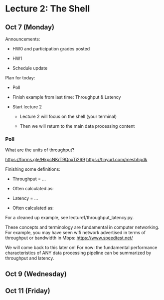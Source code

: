 # Lecture 2: The Shell

## Oct 7 (Monday)

Announcements:

- HW0 and participation grades posted

- HW1

- Schedule update

Plan for today:

- Poll

- Finish example from last time: Throughput & Latency

- Start lecture 2

  + Lecture 2 will focus on the shell (your terminal)

  + Then we will return to the main data processing content

### Poll

What are the units of throughput?

https://forms.gle/HkpcNKrT9QnxTi269
https://tinyurl.com/mesbhpdk

Finishing some definitions:

- Throughput = ...

- Often calculated as:

- Latency = ...

- Often calculated as:

For a cleaned up example, see lecture1/throughput_latency.py.

These concepts and terminology are fundamental in computer networking.
For example, you may have seen wifi network advertised in terms of
throughput or bandwidth in Mbps:
https://www.speedtest.net/

We will come back to this later on!
For now: the fundamental performance characteristics of ANY data processing
pipeline can be summarized by throughput and latency.

## Oct 9 (Wednesday)

## Oct 11 (Friday)
